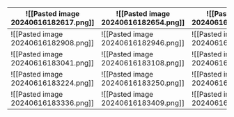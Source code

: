 | ![[Pasted image 20240616182617.png]] | ![[Pasted image 20240616182654.png]] | ![[Pasted image 20240616182735.png]] |
| ------------------------------------ | ------------------------------------ | ------------------------------------ |
| ![[Pasted image 20240616182908.png]] | ![[Pasted image 20240616182946.png]] | ![[Pasted image 20240616183017.png]] |
| ![[Pasted image 20240616183041.png]] | ![[Pasted image 20240616183108.png]] | ![[Pasted image 20240616183142.png]] |
| ![[Pasted image 20240616183224.png]] | ![[Pasted image 20240616183250.png]] | ![[Pasted image 20240616183310.png]] |
| ![[Pasted image 20240616183336.png]] | ![[Pasted image 20240616183409.png]] | ![[Pasted image 20240616183437.png]] |
